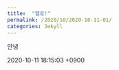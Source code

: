 ```yaml
---
title:  "헬로!"
permalink: /2020/10/2020-10-11-01/
categories: Jekyll
---
```

안녕

2020-10-11 18:15:03 +0900